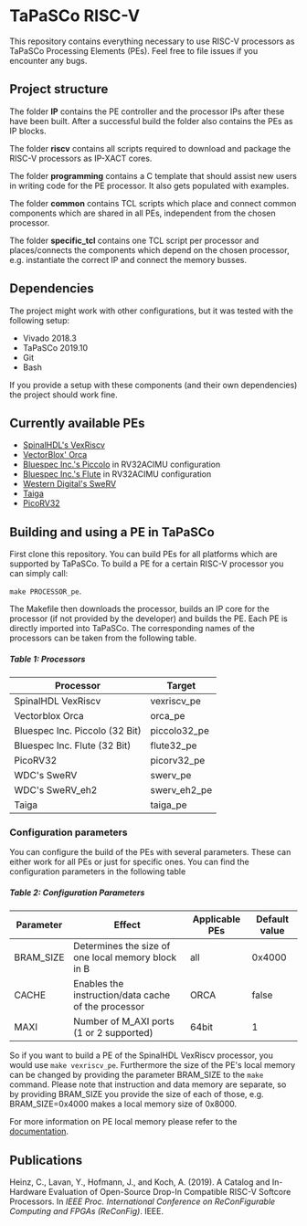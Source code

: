 # TaPaSCo RISC-V
This repository contains everything necessary to use RISC-V processors as TaPaSCo Processing Elements (PEs). Feel free to file issues if 
you encounter any bugs.

## Project structure
The folder **IP** contains the PE controller and the processor IPs after these have been built. After a successful build the folder also contains the PEs as IP blocks.

The folder **riscv** contains all scripts required to download and package the RISC-V processors as IP-XACT cores.

The folder **programming** contains a C template that should assist new users in writing code for the PE processor. It also gets populated with examples.

The folder **common** contains TCL scripts which place and connect common components which are shared in all PEs, independent from the chosen processor.

The folder **specific_tcl** contains one TCL script per processor and places/connects the components which depend on the chosen processor, e.g. instantiate the correct IP and connect the memory busses.

## Dependencies
The project might work with other configurations, but it was tested with the following setup:
* Vivado 2018.3
* TaPaSCo 2019.10
* Git
* Bash

If you provide a setup with these components (and their own dependencies) the project should work fine.

## Currently available PEs
* [SpinalHDL's VexRiscv](https://github.com/SpinalHDL/VexRiscv)
* [VectorBlox' Orca](https://github.com/cahz/orca)
* [Bluespec Inc.'s Piccolo](https://github.com/bluespec/Piccolo) in RV32ACIMU configuration
* [Bluespec Inc.'s Flute](https://github.com/bluespec/Flute) in RV32ACIMU configuration
* [Western Digital's SweRV](https://github.com/westerndigitalcorporation/swerv_eh1)
* [Taiga](https://gitlab.com/sfu-rcl/Taiga)
* [PicoRV32](https://github.com/cliffordwolf/picorv32)

## Building and using a PE in TaPaSCo
First clone this repository.
You can build PEs for all platforms which are supported by TaPaSCo.
To build a PE for a certain RISC-V processor you can simply call:

`make PROCESSOR_pe`.

The Makefile then downloads the processor, builds an IP core for the processor (if not provided by the developer) and builds the PE. Each
PE is directly imported into TaPaSCo. The corresponding names of the processors can be taken from the following table.

##### Table 1: Processors
| Processor                      | Target       |
|--------------------------------|--------------|
| SpinalHDL VexRiscv         	 | vexriscv_pe  |
| Vectorblox Orca                | orca_pe      |
| Bluespec Inc. Piccolo (32 Bit) | piccolo32_pe |
| Bluespec Inc. Flute (32 Bit)   | flute32_pe   |
| PicoRV32                   	 | picorv32_pe  |
| WDC's SweRV                	 | swerv_pe     |
| WDC's SweRV_eh2            	 | swerv_eh2_pe |
| Taiga                      	 | taiga_pe     |

### Configuration parameters
You can configure the build of the PEs with several parameters. These can either work for all PEs or just for specific ones. You can find the configuration parameters in the following table

##### Table 2: Configuration Parameters
| Parameter | Effect | Applicable PEs | Default value |
|-----------|--------|----------------|---------------|
| BRAM_SIZE | Determines the size of one local memory block in B | all | 0x4000 |
| CACHE | Enables the instruction/data cache of the processor | ORCA | false |
| MAXI | Number of M_AXI ports (1 or 2 supported) | 64bit | 1 |

So if you want to build a PE of the SpinalHDL VexRiscv processor, you would use `make vexriscv_pe`. Furthermore the size of the PE's local memory can be changed by providing
the parameter BRAM_SIZE to the `make` command. Please note that instruction and data memory are separate, so by providing BRAM_SIZE you provide the size of each of those, 
e.g. BRAM_SIZE=0x4000 makes a local memory size of 0x8000.

For more information on PE local memory please refer to the [documentation](https://github.com/esa-tu-darmstadt/tapasco/blob/master/documentation/pe-local-memories.md).

## Publications
Heinz, C., Lavan, Y., Hofmann, J., and Koch, A. (2019). A Catalog and In-Hardware Evaluation of Open-Source Drop-In Compatible RISC-V Softcore Processors. In *IEEE Proc. International Conference on ReConFigurable Computing and FPGAs (ReConFig)*. IEEE. 
